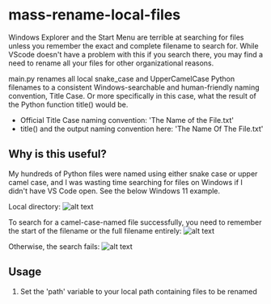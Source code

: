 # mass-rename-local-files
Windows Explorer and the Start Menu are terrible at searching for files unless you remember the exact and complete filename to search for. While VScode doesn't have a problem with this if you search there, you may find a need to rename all your files for other organizational reasons.

main.py renames all local snake_case and UpperCamelCase Python filenames to a consistent Windows-searchable and human-friendly naming convention, Title Case. Or more specifically in this case, what the result of the Python function title() would be.
- Official Title Case naming convention: 'The Name of the File.txt'
- title() and the output naming convention here: 'The Name Of The File.txt'

## Why is this useful?
My hundreds of Python files were named using either snake case or upper camel case, and I was wasting time searching for files on Windows if I didn't have VS Code open. See the below Windows 11 example.

Local directory:
![alt text](https://github.com/justinliu1308/rename-python-files/blob/main/directory-screenshot.png)

To search for a camel-case-named file successfully, you need to remember the start of the filename or the full filename entirely:
![alt text](https://github.com/justinliu1308/rename-python-files/blob/main/working-search-1.png)

Otherwise, the search fails:
![alt text](https://github.com/justinliu1308/rename-python-files/blob/main/failed-search-1.png)

## Usage
1. Set the 'path' variable to your local path containing files to be renamed

